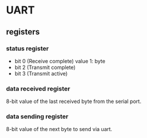 # UART

## registers

### status register

  - bit 0 (Receive complete)
    value 1: byte
  - bit 2 (Transmit complete)
  - bit 3 (Transmit active)

### data received register
  
8-bit value of the last received byte from the serial port.

### data sending register

8-bit value of the next byte to send via uart. 
